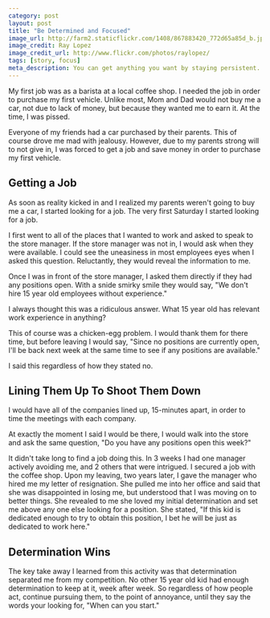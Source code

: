 ```yaml
---
category: post
layout: post
title: "Be Determined and Focused"
image_url: http://farm2.staticflickr.com/1408/867883420_772d65a85d_b.jpg
image_credit: Ray Lopez
image_credit_url: http://www.flickr.com/photos/raylopez/
tags: [story, focus]
meta_description: You can get anything you want by staying persistent.
---
```


My first job was as a barista at a local coffee shop. I needed the job in order to purchase my first vehicle. Unlike most, Mom and Dad would not buy me a car, not due to lack of money, but because they wanted me to earn it. At the time, I was pissed.

Everyone of my friends had a car purchased by their parents. This of course drove me mad with jealousy. However, due to my parents strong will to not give in, I was forced to get a job and save money in order to purchase my first vehicle.

## Getting a Job

As soon as reality kicked in and I realized my parents weren't going to buy me a car, I started looking for a job. The very first Saturday I started looking for a job.

I first went to all of the places that I wanted to work and asked to speak to the store manager. If the store manager was not in, I would ask when they were available. I could see the uneasiness in most employees eyes when I asked this question. Reluctantly, they would reveal the information to me.

Once I was in front of the store manager, I asked them directly if they had any positions open. With a snide smirky smile they would say, "We don't hire 15 year old employees without experience."

I always thought this was a ridiculous answer. What 15 year old has relevant work experience in anything?

This of course was a chicken-egg problem. I would thank them for there time, but before leaving I would say, "Since no positions are currently open, I'll be back next week at the same time to see if any positions are available."

I said this regardless of how they stated no.

## Lining Them Up To Shoot Them Down
I would have all of the companies lined up, 15-minutes apart, in order to time the meetings with each company.

At exactly the moment I said I would be there, I would walk into the store and ask the same question, "Do you have any positions open this week?" 

It didn't take long to find a job doing this. In 3 weeks I had one manager actively avoiding me, and 2 others that were intrigued. I secured a job with the coffee shop. Upon my leaving, two years later, I gave the manager who hired me my letter of resignation. She pulled me into her office and said that she was disappointed in losing me, but understood that I was moving on to better things. She revealed to me she loved my initial determination and set me above any one else looking for a position. She stated, "If this kid is dedicated enough to try to obtain this position, I bet he will be just as dedicated to work here."

## Determination Wins

The key take away I learned from this activity was that determination separated me from my competition. No other 15 year old kid had enough determination to keep at it, week after week. So regardless of how people act, continue pursuing them, to the point of annoyance, until they say the words your looking for, "When can you start."